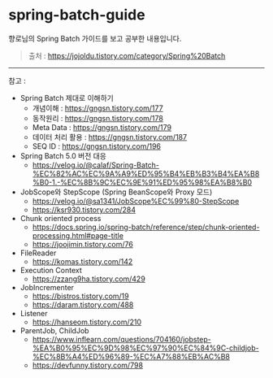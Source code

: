 # spring-batch-guide
향로님의 Spring Batch 가이드를 보고 공부한 내용입니다.
> 출처 : https://jojoldu.tistory.com/category/Spring%20Batch
---
참고 :
- Spring Batch 제대로 이해하기
  - 개념이해 : https://gngsn.tistory.com/177
  - 동작원리 : https://gngsn.tistory.com/178
  - Meta Data : https://gngsn.tistory.com/179
  - 데이터 처리 활용 : https://gngsn.tistory.com/187
  - SEQ ID : https://gngsn.tistory.com/196
- Spring Batch 5.0 버전 대응
  - https://velog.io/@calaf/Spring-Batch-%EC%82%AC%EC%9A%A9%ED%95%B4%EB%B3%B4%EA%B8%B0-1.-%EC%8B%9C%EC%9E%91%ED%95%98%EA%B8%B0
- JobScope와 StepScope (Spring BeanScope와 Proxy 모드)
  - https://velog.io/@sa1341/JobScope%EC%99%80-StepScope
  - https://ksr930.tistory.com/284
- Chunk oriented process
  - https://docs.spring.io/spring-batch/reference/step/chunk-oriented-processing.html#page-title
  - https://joojimin.tistory.com/76
- FileReader
  - https://komas.tistory.com/142
- Execution Context
  - https://zzang9ha.tistory.com/429
- JobIncrementer
  - https://bistros.tistory.com/19
  - https://daram.tistory.com/488
- Listener
  - https://hanseom.tistory.com/210
- ParentJob, ChildJob
  - https://www.inflearn.com/questions/704160/jobstep-%EA%B0%95%EC%9D%98%EC%97%90%EC%84%9C-childjob-%EC%8B%A4%ED%96%89-%EC%A7%88%EB%AC%B8
  - https://devfunny.tistory.com/798
